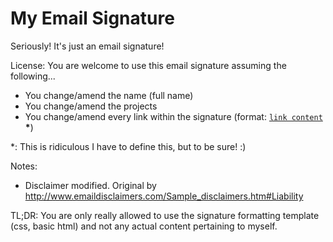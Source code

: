 My Email Signature
===============

Seriously! It's just an email signature!

License: You are welcome to use this email signature assuming the following...

* You change/amend the name (full name)
* You change/amend the projects
* You change/amend every link within the signature (format: <code><a href="link">link content</a></code> <b>*</b>)

<p>*: This is ridiculous I have to define this, but to be sure! :)</p>

Notes:
* Disclaimer modified. Original by http://www.emaildisclaimers.com/Sample_disclaimers.htm#Liability

TL;DR: You are only really allowed to use the signature formatting template (css, basic html) and not any actual content pertaining to myself.

